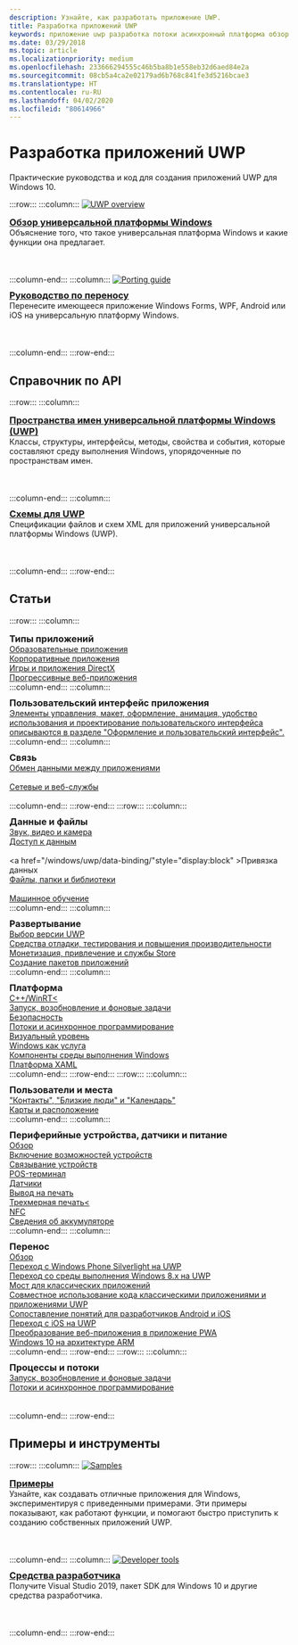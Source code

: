 ```yaml
---
description: Узнайте, как разработать приложение UWP.
title: Разработка приложений UWP
keywords: приложение uwp разработка потоки асинхронный платформа обзор портал разработка разработчики
ms.date: 03/29/2018
ms.topic: article
ms.localizationpriority: medium
ms.openlocfilehash: 233666294555c46b5ba8b1e558eb32d6aed84e2a
ms.sourcegitcommit: 08cb5a4ca2e02179ad6b768c841fe3d5216bcae3
ms.translationtype: HT
ms.contentlocale: ru-RU
ms.lasthandoff: 04/02/2020
ms.locfileid: "80614966"
---
```

# <a name="develop-uwp-apps"></a>Разработка приложений UWP

Практические руководства и код для создания приложений UWP для Windows 10.

:::row:::
    :::column:::
        <a href="/windows/uwp/get-started/universal-application-platform-guide">
            <img src="https://docs.microsoft.com//media/hubs/windows/win_developer-uwp.svg" alt="UWP overview" />
        </a><br/>
        <h3 style="margin-top: 10px; margin-bottom: 0px"><a href="/windows/uwp/get-started/universal-application-platform-guide">Обзор универсальной платформы Windows</a></h3>
        <p style="margin-top: 0px; margin-bottom: 50px">Объяснение того, что такое универсальная платформа Windows и какие функции она предлагает.</p>
    :::column-end:::
    :::column:::
        <a href="/windows/uwp/porting/index">
            <img src="https://docs.microsoft.com/media/illustrations/teams-fast-track.svg" alt="Porting guide" />
        </a><br/>
        <h3 style="margin-top: 10px; margin-bottom: 0px"><a href="/windows/uwp/porting/index">Руководство по переносу</a></h3>
        <p style="margin-top: 0px; margin-bottom: 50px">Перенесите имеющееся приложение Windows Forms, WPF, Android или iOS на универсальную платформу Windows.</p>
    :::column-end:::
:::row-end:::

<!-- <ul class="panelContent cardsH" style="margin-left: 1px">
    <li>
        <a href="/windows/uwp/get-started/universal-application-platform-guide" style="display:block">
        <div class="cardSize">
            <div class="cardPadding">
                <div class="card">
                    <div class="cardImageOuter">
                        <div class="cardImage" style="background-color: #f2f2f2">                 
                            <img src="https://docs.microsoft.com//media/hubs/windows/win_developer-uwp.svg" alt=" "/>
                        </div>
                    </div>
                    <div class="cardText">
                        <h3>Overview of the Universal Windows Platform</h3>
                        <p>An explanation of what UWP is, how it works, and the features it provides.</p>
                    </div>
                </div>
            </div>
        </div>
        </a>
    </li>
    <li>
        <a href="/windows/uwp/porting/index" style="display:block">
        <div class="cardSize">
            <div class="cardPadding">
                <div class="card">
                    <div class="cardImageOuter">
                        <div class="cardImage" style="background-color: #f2f2f2">                
                            <img src="https://docs.microsoft.com/media/illustrations/teams-fast-track.svg" alt=" " />
                        </div>
                    </div>                
                    <div class="cardText">
                        <h3>Porting guide</h3>
                        <p>Bring your existing Windows Forms, WPF, Android, or iOS app to UWP. </p>
                    </div>
                </div>
            </div>
        </div>
        </a>
    </li>                 
</ul> -->

## <a name="api-reference"></a>Справочник по API

:::row:::
    :::column:::
        <h3 style="margin-top: 10px; margin-bottom: 0px"><a href="/uwp/api">Пространства имен универсальной платформы Windows (UWP)</a></h3>
        <p style="margin-top: 0px; margin-bottom: 50px">Классы, структуры, интерфейсы, методы, свойства и события, которые составляют среду выполнения Windows, упорядоченные по пространствам имен.</p>
    :::column-end:::
    :::column:::
        <h3 style="margin-top: 10px; margin-bottom: 0px"><a href="/uwp/schemas/">Схемы для UWP</a></h3>
        <p style="margin-top: 0px; margin-bottom: 50px">Спецификации файлов и схем XML для приложений универсальной платформы Windows (UWP).</p>
    :::column-end:::
:::row-end:::

<!-- <ul class="panelContent cardsH" style="margin-left: 1px">
    <li>
        <a href="/uwp/api" style="display:block">
        <div class="cardSize">
            <div class="cardPadding">
                <div class="card">
                    <div class="cardText">
                        <h3>Windows UWP namespaces</h3>
                        <p>The classes, structures, interfaces, methods, properties, and events that make up the Windows Runtime, organized by namespace.</p>
                    </div>
                </div>
            </div>
        </div>
        </a>
    </li>
    <li>
        <a href="/uwp/schemas/" style="display:block">
        <div class="cardSize">
            <div class="cardPadding">
                <div class="card">
                    <div class="cardText">
                        <h3>Schemas for UWP</h3>
                        <p>File and XML schema specifications for Universal Windows Platform (UWP) apps. </p>
                    </div>
                </div>
            </div>
        </div>
        </a>
    </li>                 
</ul> -->

## <a name="articles"></a>Статьи

:::row:::
    :::column:::
        <h3 style="margin-top: 10px; margin-bottom: 0px">Типы приложений</h3>
        <a href="/windows/uwp/apps-for-education/">Образовательные приложения</a><br/>
        <a href="/windows/uwp/enterprise/">Корпоративные приложения</a><br/>
        <a href="/windows/uwp/gaming/">Игры и приложения DirectX</a><br/>
        <a href="/microsoft-edge/progressive-web-apps">Прогрессивные веб-приложения</a><br/>
    :::column-end:::
    :::column:::
        <h3 style="margin-top: 10px; margin-bottom: 0px">Пользовательский интерфейс приложения</h3>
        <a href="https://developer.microsoft.com/windows/apps/design">Элементы управления, макет, оформление, анимация, удобство использования и проектирование пользовательского интерфейса описываются в разделе "Оформление и пользовательский интерфейс".</a><br/>
    :::column-end:::
    :::column:::
        <h3 style="margin-top: 10px; margin-bottom: 0px">Связь</h3>
        <a style="display:block" href="/windows/uwp/app-to-app/">Обмен данными между приложениями</a><br/>
        <a style="display:block" href="/windows/uwp/networking/">Сетевые и веб-службы</a><br/>
    :::column-end:::
:::row-end:::
:::row:::
    :::column:::
        <h3 style="margin-top: 10px; margin-bottom: 0px">Данные и файлы</h3>
        <a href="/windows/uwp/audio-video-camera/">Звук, видео и камера</a><br/>
        <a href="/windows/uwp/data-access/" style="display:block" >Доступ к данным</a><br/>
        <a href="/windows/uwp/data-binding/"style="display:block" >Привязка данных</a><br/>
        <a href="/windows/uwp/files/" style="display:block" >Файлы, папки и библиотеки</a><br/>
        <a href="/windows/uwp/machine-learning/">Машинное обучение</a><br/>
    :::column-end:::
    :::column:::
        <h3 style="margin-top: 10px; margin-bottom: 0px">Развертывание</h3>
        <a href="/windows/uwp/updates-and-versions/choose-a-uwp-version">Выбор версии UWP</a><br/>
        <a href="/windows/uwp/debug-test-perf/">Средства отладки, тестирования и повышения производительности</a><br/>
        <a href="/windows/uwp/monetize/">Монетизация, привлечение и службы Store</a><br/>
        <a href="/windows/uwp/packaging/">Создание пакетов приложений</a><br/>
    :::column-end:::
    :::column:::
        <h3 style="margin-top: 10px; margin-bottom: 0px">Платформа</h3>
        <a href="/windows/uwp/cpp-and-winrt-apis/">C++/WinRT<</a><br/>
        <a href="/windows/uwp/launch-resume/">Запуск, возобновление и фоновые задачи</a><br/>
        <a href="/windows/uwp/security/">Безопасность</a><br/>
        <a href="/windows/uwp/threading-async/">Потоки и асинхронное программирование</a><br/>
        <a href="/windows/uwp/composition/visual-layer">Визуальный уровень</a><br/>
        <a href="/windows/uwp/updates-and-versions/application-development-for-windows-as-a-service">Windows как услуга</a><br/>
        <a href="/windows/uwp/winrt-components/">Компоненты среды выполнения Windows</a><br/>
        <a href="/windows/uwp/xaml-platform/">Платформа XAML</a><br/>
    :::column-end:::
:::row-end:::
:::row:::
    :::column:::
        <h3 style="margin-top: 10px; margin-bottom: 0px">Пользователи и места</h3>
        <a href="/windows/uwp/contacts-and-calendar/">"Контакты", "Близкие люди" и "Календарь"</a><br/>
        <a href="/windows/uwp/maps-and-location/">Карты и расположение</a><br/>
    :::column-end:::
    :::column:::
        <h3 style="margin-top: 10px; margin-bottom: 0px">Периферийные устройства, датчики и питание</h3>
        <a href="/windows/uwp/contacts-and-calendar/">Обзор</a><br/>
        <a href="/windows/uwp/devices-sensors/enable-device-capabilities">Включение возможностей устройств</a><br/>
        <a href="/windows/uwp/devices-sensors/pair-devices">Связывание устройств</a><br/>
        <a href="/windows/uwp/devices-sensors/point-of-service">POS-терминал</a><br/>
        <a href="/windows/uwp/devices-sensors/sensors">Датчики</a><br/>
        <a href="/windows/uwp/devices-sensors/printing-and-scanning">Вывод на печать</a><br/>
        <a href="/windows/uwp/devices-sensors/3d-printing">Трехмерная печать<</a><br/>
        <a href="/windows/uwp/devices-sensors/nfc">NFC</a><br/>
        <a href="/windows/uwp/devices-sensors/get-battery-info">Сведения об аккумуляторе</a><br/>
    :::column-end:::
    :::column:::
        <h3 style="margin-top: 10px; margin-bottom: 0px">Перенос</h3>
        <a href="/windows/uwp/porting/">Обзор</a><br/>
        <a href="/windows/uwp/porting/wpsl-to-uwp-root">Переход с Windows Phone Silverlight на UWP</a><br/>
        <a href="/windows/uwp/porting/w8x-to-uwp-root">Переход со среды выполнения Windows 8.x на UWP</a><br/>
        <a href="/windows/uwp/porting/desktop-to-uwp-root">Мост для классических приложений</a><br/>
        <a href="/windows/uwp/porting/desktop-to-uwp-migrate">Совместное использование кода классическими приложениями и приложениями UWP</a><br/>
        <a href="/windows/uwp/porting/android-ios-uwp-map">Сопоставление понятий для разработчиков Android и iOS</a><br/>
        <a href="/windows/uwp/porting/ios-to-uwp-root">Переход с iOS на UWP</a><br/>
        <a href="/microsoft-edge/progressive-web-apps">Преобразование веб-приложения в приложение PWA</a><br/>
        <a href="/windows/uwp/porting/apps-on-arm">Windows 10 на архитектуре ARM</a><br/>
    :::column-end:::
:::row-end:::
:::row:::
    :::column:::
        <h3 style="margin-top: 10px; margin-bottom: 0px">Процессы и потоки</h3>
        <a href="/windows/uwp/launch-resume/">Запуск, возобновление и фоновые задачи</a><br/>
        <a href="/windows/uwp/threading-async/">Потоки и асинхронное программирование</a><br/><br/><br/>
    :::column-end:::
:::row-end:::


 ## <a name="samples-and-tools"></a>Примеры и инструменты

 :::row:::
    :::column:::
        <a href="https://developer.microsoft.com/windows/samples">
            <img src="https://docs.microsoft.com/media/illustrations/sql-database-develop.svg" alt="Samples" />
        </a><br/>
        <h3 style="margin-top: 10px; margin-bottom: 0px"><a href="https://developer.microsoft.com/windows/samples">Примеры</a></h3>
        <p style="margin-top: 0px; margin-bottom: 50px">Узнайте, как создавать отличные приложения для Windows, экспериментируя с приведенными примерами. Эти примеры показывают, как работают функции, и помогают быстро приступить к созданию собственных приложений UWP.</p>
    :::column-end:::
    :::column:::
        <a href="https://developer.microsoft.com/windows/downloads">
            <img src="https://docs.microsoft.com/media/illustrations/sql-get-started-download.svg" alt="Developer tools" />
        </a><br/>
        <h3 style="margin-top: 10px; margin-bottom: 0px"><a href="https://developer.microsoft.com/windows/downloads">Средства разработчика</a></h3>
        <p style="margin-top: 0px; margin-bottom: 50px">Получите Visual Studio 2019, пакет SDK для Windows 10 и другие средства разработчика.</p>
    :::column-end:::
:::row-end:::
